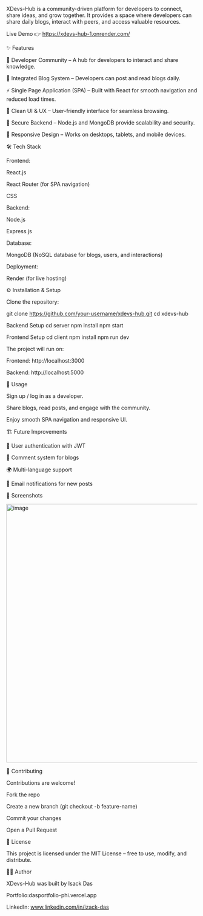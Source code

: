 XDevs-Hub is a community-driven platform for developers to connect, share ideas, and grow together. It provides a space where developers can share daily blogs, interact with peers, and access valuable resources.

Live Demo 👉 https://xdevs-hub-1.onrender.com/

✨ Features

👥 Developer Community – A hub for developers to interact and share knowledge.

📝 Integrated Blog System – Developers can post and read blogs daily.

⚡ Single Page Application (SPA) – Built with React for smooth navigation and reduced load times.

🎨 Clean UI & UX – User-friendly interface for seamless browsing.

🔐 Secure Backend – Node.js and MongoDB provide scalability and security.

📱 Responsive Design – Works on desktops, tablets, and mobile devices.

🛠️ Tech Stack

Frontend:

React.js

React Router (for SPA navigation)

CSS 

Backend:

Node.js

Express.js

Database:

MongoDB (NoSQL database for blogs, users, and interactions)

Deployment:

Render (for live hosting)


⚙️ Installation & Setup

Clone the repository:

git clone https://github.com/your-username/xdevs-hub.git
cd xdevs-hub

Backend Setup
cd server
npm install
npm start

Frontend Setup
cd client
npm install
npm run dev


The project will run on:

Frontend: http://localhost:3000

Backend: http://localhost:5000

🚀 Usage

Sign up / log in as a developer.

Share blogs, read posts, and engage with the community.

Enjoy smooth SPA navigation and responsive UI.

🏗️ Future Improvements

🔄 User authentication with JWT

💬 Comment system for blogs

🌍 Multi-language support

📧 Email notifications for new posts

📸 Screenshots

<img width="1366" height="681" alt="image" src="https://github.com/user-attachments/assets/14cbb72d-cd67-4533-86e4-e601482299e7" />


🤝 Contributing

Contributions are welcome!

Fork the repo

Create a new branch (git checkout -b feature-name)

Commit your changes

Open a Pull Request

📜 License

This project is licensed under the MIT License – free to use, modify, and distribute.

👨‍💻 Author

XDevs-Hub was built by Isack Das

Portfolio:dasportfolio-phi.vercel.app

LinkedIn: www.linkedin.com/in/izack-das
